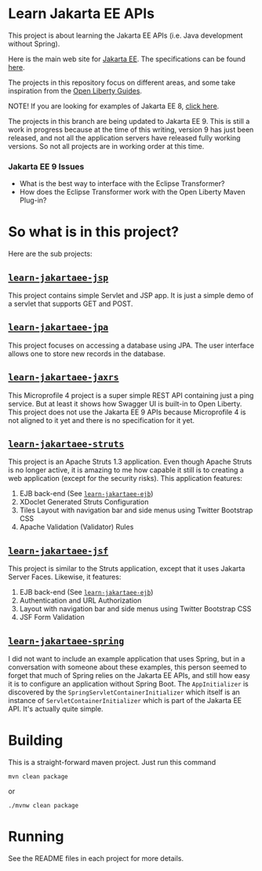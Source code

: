 Learn Jakarta EE APIs
=====================

This project is about learning the Jakarta EE APIs (i.e. Java development without Spring).

Here is the main web site for [Jakarta EE](https://jakarta.ee/). The specifications 
can be found [here](https://jakarta.ee/specifications/).

The projects in this repository focus on different areas, and some take inspiration
from the [Open Liberty Guides](https://openliberty.io/guides/).

NOTE! If you are looking for examples of Jakarta EE 8, 
[click here](https://github.com/mpuening/learn-jakartaee/tree/jakartaee8).

The projects in this branch are being updated to Jakarta EE 9. This is still a work
in progress because at the time of this writing, version 9 has just been released, and 
not all the application servers have released fully working versions. So not all projects
are in working order at this time.

### Jakarta EE 9 Issues

* What is the best way to interface with the Eclipse Transformer?
* How does the Eclipse Transformer work with the Open Liberty Maven Plug-in?

So what is in this project?
===========================

Here are the sub projects:

## [`learn-jakartaee-jsp`](./learn-jakartaee-jsp)

This project contains simple Servlet and JSP app. It is just a simple demo of a servlet 
that supports GET and POST.

## [`learn-jakartaee-jpa`](./learn-jakartaee-jpa)

This project focuses on accessing a database using JPA. The user interface allows one 
to store new records in the database.

## [`learn-jakartaee-jaxrs`](./learn-jakartaee-jaxrs)

This Microprofile 4 project is a super simple REST API containing just a ping service.
But at least  it shows how Swagger UI is built-in to Open Liberty. This project does
not use the Jakarta EE 9 APIs because Microprofile 4 is not aligned to it yet and
there is no specification for it yet.

## [`learn-jakartaee-struts`](./learn-jakartaee-struts)

This project is an Apache Struts 1.3 application. Even though Apache Struts is no longer 
active, it is amazing to me how capable it still is to creating a web application (except
for the security risks). This application features:

1. EJB back-end (See [`learn-jakartaee-ejb`](./learn-jakartaee-ejb))
2. XDoclet Generated Struts Configuration
3. Tiles Layout with navigation bar and side menus using Twitter Bootstrap CSS
4. Apache Validation (Validator) Rules

## [`learn-jakartaee-jsf`](./learn-jakartaee-jsf)

This project is similar to the Struts application, except that it uses Jakarta Server 
Faces. Likewise, it features:

1. EJB back-end (See [`learn-jakartaee-ejb`](./learn-jakartaee-ejb))
2. Authentication and URL Authorization
3. Layout with navigation bar and side menus using Twitter Bootstrap CSS
4. JSF Form Validation

## [`learn-jakartaee-spring`](./learn-jakartaee-spring)

I did not want to include an example application that uses Spring, but in a conversation 
with someone about these examples, this person seemed to forget that much of Spring relies 
on the Jakarta EE APIs, and still how easy it is to configure an application without 
Spring Boot. The `AppInitializer` is discovered by the `SpringServletContainerInitializer`
which itself is an instance of `ServletContainerInitializer` which is part of the Jakarta 
EE API. It's actually quite simple.

Building
========

This is a straight-forward maven project. Just run this command

```
mvn clean package
```

or

```
./mvnw clean package
```

Running
=======

See the README files in each project for more details.

